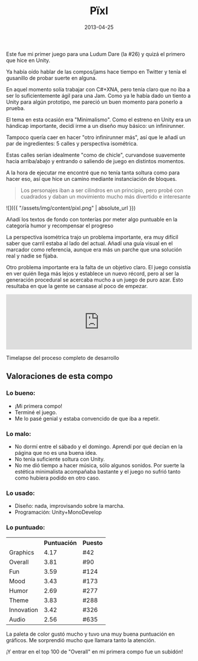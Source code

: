 ﻿---
layout: post
title: Pïxl
date: 2013-04-25
description: 
img: assets/img/cover/pixl.png
embed: assets/embed/pixl/index.html
tags: []
status: published
---

Este fue mi primer juego para una Ludum Dare (la #26) y quizá el primero que hice en Unity.

Ya había oído hablar de las compos/jams hace tiempo en Twitter y tenía el gusanillo de probar suerte en alguna.

En aquel momento solía trabajar con C#+XNA, pero tenía claro que no iba a ser lo suficientemente ágil para una Jam. Como ya le había dado un tiento a Unity para algún prototipo, me pareció un buen momento para ponerlo a prueba.

El tema en esta ocasión era "Minimalismo". Como el estreno en Unity era un hándicap importante, decidí irme a un diseño muy básico: un infinirunner.

Tampoco quería caer en hacer "otro infinirunner más", así que le añadí un par de ingredientes: 5 calles y perspectiva isométrica.

Estas calles serían idealmente "como de chicle", curvandose suavemente hacia arriba/abajo y entrando o saliendo de juego en distintos momentos.

A la hora de ejecutar me encontré que no tenía tanta soltura como para hacer eso, así que hice un camino mediante instanciación de bloques.

<blockquote>Los personajes iban a ser cilindros en un principio, pero probé con cuadrados y daban un movimiento mucho más divertido e interesante</blockquote>

![]({{ "/assets/img/content/pixl.png" | absolute_url }})
<p class="image-caption">Añadí los textos de fondo con tonterías por meter algo puntuable en la categoría humor y recompensar el progreso</p>

La perspectiva isométrica trajo un problema importante, era muy difícil saber que carril estaba al lado del actual. Añadí una guía visual en el marcador como referencia, aunque era más un parche que una solución real y nadie se fijaba.

Otro problema importante era la falta de un objetivo claro. El juego consistía en ver quién llega más lejos y establece un nuevo récord, pero al ser la generación procedural se acercaba mucho a un juego de puro azar. Esto resultaba en que la gente se cansase al poco de empezar.

<div class="video-container">
  <iframe style="width: 100%;" src="https://www.youtube.com/embed/nY4SEY_VBN8" frameborder="0" gesture="media" allow="encrypted-media" allowfullscreen></iframe>
</div>
<p class="image-caption">Timelapse del proceso completo de desarrollo</p>

## Valoraciones de esta compo

### Lo bueno:
* ¡Mi primera compo!
* ‎Terminé el juego.
* ‎Me lo pasé genial y estaba convencido de que iba a repetir.

### Lo malo:
* No dormí entre el sábado y el domingo. Aprendí por qué decían en la página que no es una buena idea.
* ‎No tenía suficiente soltura con Unity.
* ‎No me dió tiempo a hacer música, sólo algunos sonidos. Por suerte la estética minimalista acompañaba bastante y el juego no sufrió tanto como hubiera podido en otro caso.

### Lo usado:
* Diseño: nada, improvisando sobre la marcha.
* Programación: Unity+MonoDevelop ‎

### Lo puntuado:
<table>
<tr><th></th><th class="cell-center">Puntuación</th><th class="cell-center">Puesto</th></tr>
<tr><td>Graphics	</td><td class="cell-center score">4.17</td><td class="cell-center rank">#42 </td></tr>
<tr><td>Overall		</td><td class="cell-center score">3.81</td><td class="cell-center rank">#90 </td></tr>
<tr><td>Fun			</td><td class="cell-center score">3.59</td><td class="cell-center rank">#124</td></tr>
<tr><td>Mood		</td><td class="cell-center score">3.43</td><td class="cell-center rank">#173</td></tr>
<tr><td>Humor		</td><td class="cell-center score">2.69</td><td class="cell-center rank">#277</td></tr>
<tr><td>Theme		</td><td class="cell-center score">3.83</td><td class="cell-center rank">#288</td></tr>
<tr><td>Innovation	</td><td class="cell-center score">3.42</td><td class="cell-center rank">#326</td></tr>
<tr><td>Audio		</td><td class="cell-center score">2.56</td><td class="cell-center rank">#635</td></tr>
</table>
La paleta de color gustó mucho y tuvo una muy buena puntuación en gráficos. Me sorprendió mucho que llamara tanto la atención.

¡Y entrar en el top 100 de "Overall" en mi primera compo fue un subidón!